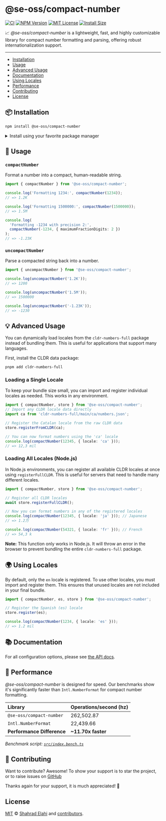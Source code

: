 # @se-oss/compact-number

[![CI](https://github.com/shahradelahi/compact-number/actions/workflows/ci.yml/badge.svg?branch=main&event=push)](https://github.com/shahradelahi/compact-number/actions/workflows/ci.yml)
[![NPM Version](https://img.shields.io/npm/v/@se-oss/compact-number.svg)](https://www.npmjs.com/package/@se-oss/compact-number)
[![MIT License](https://img.shields.io/badge/License-MIT-blue.svg?style=flat)](/LICENSE)
[![Install Size](https://packagephobia.com/badge?p=@se-oss/compact-number)](https://packagephobia.com/result?p=@se-oss/compact-number)

📈 _@se-oss/compact-number_ is a lightweight, fast, and highly customizable library for compact number formatting and parsing, offering robust internationalization support.

---

- [Installation](#-installation)
- [Usage](#-usage)
- [Advanced Usage](#-advanced-usage)
- [Documentation](#-documentation)
- [Using Locales](#-using-locales)
- [Performance](#-performance)
- [Contributing](#-contributing)
- [License](#license)

## 📦 Installation

```bash
npm install @se-oss/compact-number
```

<details>
<summary>Install using your favorite package manager</summary>

**pnpm**

```bash
pnpm install @se-oss/compact-number
```

**yarn**

```bash
yarn add @se-oss/compact-number
```

</details>

## 📖 Usage

### `compactNumber`

Format a number into a compact, human-readable string.

```typescript
import { compactNumber } from '@se-oss/compact-number';

console.log('Formatting 1234:', compactNumber(1234));
// => 1.2K

console.log('Formatting 1500000:', compactNumber(1500000));
// => 1.5M

console.log(
  'Formatting -1234 with precision 2:',
  compactNumber(-1234, { maximumFractionDigits: 2 })
);
// => -1.23K
```

### `uncompactNumber`

Parse a compacted string back into a number.

```typescript
import { uncompactNumber } from '@se-oss/compact-number';

console.log(uncompactNumber('1.2K'));
// => 1200

console.log(uncompactNumber('1.5M'));
// => 1500000

console.log(uncompactNumber('-1.23K'));
// => -1230
```

## 💡 Advanced Usage

You can dynamically load locales from the `cldr-numbers-full` package instead of bundling them. This is useful for applications that support many languages.

First, install the CLDR data package:

```bash
pnpm add cldr-numbers-full
```

### Loading a Single Locale

To keep your bundle size small, you can import and register individual locales as needed. This works in any environment.

```typescript
import { compactNumber, store } from '@se-oss/compact-number';
// Import any CLDR locale data directly
import ca from 'cldr-numbers-full/main/ca/numbers.json';

// Register the Catalan locale from the raw CLDR data
store.registerFromCLDR(ca);

// You can now format numbers using the 'ca' locale
console.log(compactNumber(12345, { locale: 'ca' }));
// => 12,3 mil
```

### Loading All Locales (Node.js)

In Node.js environments, you can register all available CLDR locales at once using `registerFullCLDR`. This is useful for servers that need to handle many different locales.

```typescript
import { compactNumber, store } from '@se-oss/compact-number';

// Register all CLDR locales
await store.registerFullCLDR();

// Now you can format numbers in any of the registered locales
console.log(compactNumber(12345, { locale: 'ja' })); // Japanese
// => 1.2万

console.log(compactNumber(54321, { locale: 'fr' })); // French
// => 54,3 k
```

**Note:** This function only works in Node.js. It will throw an error in the browser to prevent bundling the entire `cldr-numbers-full` package.

## 🌍 Using Locales

By default, only the `en` locale is registered. To use other locales, you must import and register them. This ensures that unused locales are not included in your final bundle.

```typescript
import { compactNumber, es, store } from '@se-oss/compact-number';

// Register the Spanish (es) locale
store.register(es);

console.log(compactNumber(1234, { locale: 'es' }));
// => 1.2 mil
```

## 📚 Documentation

For all configuration options, please see [the API docs](https://www.jsdocs.io/package/@se-oss/compact-number).

## 🚀 Performance

_@se-oss/compact-number_ is designed for speed. Our benchmarks show it's significantly faster than `Intl.NumberFormat` for compact number formatting.

| Library                    | Operations/second (hz) |
| :------------------------- | :--------------------- |
| `@se-oss/compact-number`   | 262,502.87             |
| `Intl.NumberFormat`        | 22,439.66              |
| **Performance Difference** | **~11.70x faster**     |

_Benchmark script: [`src/index.bench.ts`](src/index.bench.ts)_

## 🤝 Contributing

Want to contribute? Awesome! To show your support is to star the project, or to raise issues on [GitHub](https://github.com/shahradelahi/compact-number)

Thanks again for your support, it is much appreciated! 🙏

## License

[MIT](/LICENSE) © [Shahrad Elahi](https://github.com/shahradelahi) and [contributors](https://github.com/shahradelahi/compact-number/graphs/contributors).
